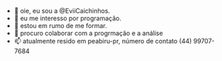 - 👋 oie, eu sou a @EviiCaichinhos.
- 👀 eu me interesso por programação.
- 🌱 estou em rumo de me formar.
- 💞️ procuro colaborar com a progrmação e a análise
- 📫 atualmente resido em peabiru-pr, número de contato (44) 99707-7684

<!---
EviiCaichinhos/EviiCaichinhos is a ✨ special ✨ repository because its `README.md` (this file) appears on your GitHub profile.
You can click the Preview link to take a look at your changes.
--->
